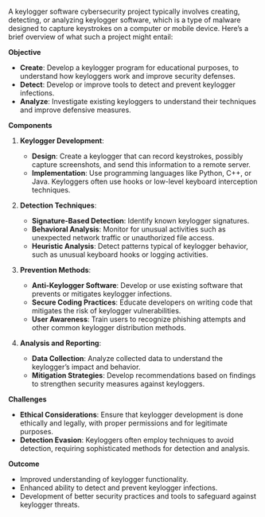A keylogger software cybersecurity project typically involves creating, detecting, or analyzing keylogger software, which is a type of malware designed to capture keystrokes on a computer or mobile device. Here’s a brief overview of what such a project might entail:

**Objective**
- **Create**: Develop a keylogger program for educational purposes, to understand how keyloggers work and improve security defenses.
- **Detect**: Develop or improve tools to detect and prevent keylogger infections.
- **Analyze**: Investigate existing keyloggers to understand their techniques and improve defensive measures.

**Components**

1. **Keylogger Development**:
   - **Design**: Create a keylogger that can record keystrokes, possibly capture screenshots, and send this information to a remote server.
   - **Implementation**: Use programming languages like Python, C++, or Java. Keyloggers often use hooks or low-level keyboard interception techniques.

2. **Detection Techniques**:
   - **Signature-Based Detection**: Identify known keylogger signatures.
   - **Behavioral Analysis**: Monitor for unusual activities such as unexpected network traffic or unauthorized file access.
   - **Heuristic Analysis**: Detect patterns typical of keylogger behavior, such as unusual keyboard hooks or logging activities.

3. **Prevention Methods**:
   - **Anti-Keylogger Software**: Develop or use existing software that prevents or mitigates keylogger infections.
   - **Secure Coding Practices**: Educate developers on writing code that mitigates the risk of keylogger vulnerabilities.
   - **User Awareness**: Train users to recognize phishing attempts and other common keylogger distribution methods.

4. **Analysis and Reporting**:
   - **Data Collection**: Analyze collected data to understand the keylogger’s impact and behavior.
   - **Mitigation Strategies**: Develop recommendations based on findings to strengthen security measures against keyloggers.

**Challenges**
- **Ethical Considerations**: Ensure that keylogger development is done ethically and legally, with proper permissions and for legitimate purposes.
- **Detection Evasion**: Keyloggers often employ techniques to avoid detection, requiring sophisticated methods for detection and analysis.

**Outcome**
- Improved understanding of keylogger functionality.
- Enhanced ability to detect and prevent keylogger infections.
- Development of better security practices and tools to safeguard against keylogger threats.
